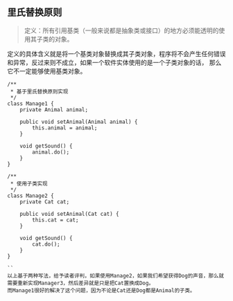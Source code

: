 ## 里氏替换原则
> 定义：所有引用基类（一般来说都是抽象类或接口）的地方必须能透明的使用其子类的对象。

定义的具体含义就是将一个基类对象替换成其子类对象，程序将不会产生任何错误和异常，反过来则不成立，如果一个软件实体使用的是一个子类对象的话，
那么它不一定能够使用基类对象。

```adnroid
/**
 * 基于里氏替换原则实现
 */
class Manage1 {
    private Animal animal;
 
    public void setAnimal(Animal animal) {
        this.animal = animal;
    }
 
    void getSound() {
        animal.do();
    }
}

/**
 * 使用子类实现
 */
class Manage2 {
    private Cat cat;
 
    public void setAnimal(Cat cat) {
        this.cat = cat;
    }
 
    void getSound() {
        cat.do();
    }
}

``
以上基于两种写法，给予读者评判，如果使用Manage2，如果我们希望获得Dog的声音，那么就需要重新实现Manager3，然后差异就是只是把Cat置换成Dog。
而Manage1很好的解决了这个问题，因为不论是Cat还是Dog都是Animal的子类。
